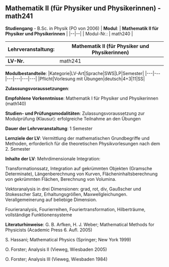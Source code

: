 ## Mathematik II (für Physiker und Physikerinnen) - math241

**Studiengang** - B.Sc. in Physik (PO von 2006)
| **Modul**: | **Mathematik II  für Physiker und Physikerinnen** |
|--|--|
| Modul-Nr.: | math240 |

| **Lehrveranstaltung**: | Mathematik II (für Physiker und Physikerinnen) |
|------|------|
| **LV-Nr.** | math241 |

**Modulbestandteile**:
|Kategorie|LV-Art|Sprache|SWS|LP|Semester|
|---|---|---|---|---|---|
|Pflicht|Vorlesung mit Übungen|deutsch|4+3|11|SS|

**Zulassungsvoraussetzungen**:


**Empfohlene Vorkenntnisse**:
Mathematik I für Physiker und Physikerinnen (math140)

**Studien- und Prüfungsmodalitäten**:
Zulassungsvoraussetzung zur Modulprüfung (Klausur): erfolgreiche Teilnahme an den Übungen

**Dauer der Lehrveranstaltung**:
1 Semester

**Lernziele der LV**:
Vermittlung der mathematischen Grundbegriffe und Methoden, erforderlich für die theoretischen Physikvorlesungen nach dem 2. Semester

**Inhalte der LV**:
Mehrdimensionale Integration:

Transformationssatz, Integration auf gekrümmten Objekten (Gramsche Determinate), Längenberechnung von Kurven, Flächeninhaltsberechnung von gekrümmten Flächen, Berechnung von Volumina.

Vektoranalysis in drei Dimensionen: grad, rot, div, Gaußscher und Stokesscher Satz, Erhaltungsgrößen, Maxwellgleichungen. Verallgemeinerung auf beliebige Dimension.

Fourieranalysis, Fourierreihen, Fouriertransformation, Hilberträume, vollständige Funktionensysteme

**Literaturhinweise**:
G. B. Arfken, H. J. Weber; Mathematical Methods for Physicists (Academic Press 6. Aufl. 2005)

S. Hassani; Mathematical Physics (Springer; New York 1999)

O. Forster; Analysis II (Vieweg, Wiesbaden 2005)

O. Forster; Analysis III (Vieweg, Wiesbaden 1984)


